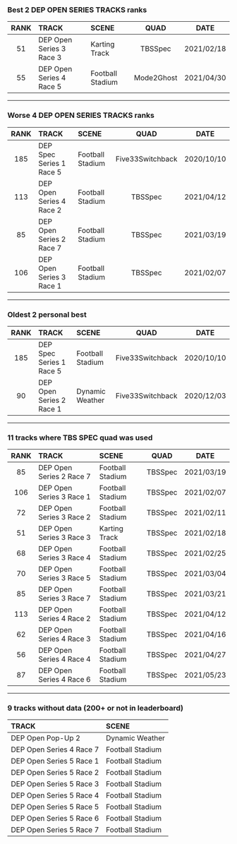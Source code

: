 ### Best 2 DEP OPEN SERIES TRACKS ranks
|RANK|TRACK|SCENE|QUAD|DATE|
|:---:|:---|:---|:---:|:---:|
|51|DEP Open Series 3 Race 3|Karting Track|TBSSpec|2021/02/18|
|55|DEP Open Series 4 Race 5|Football Stadium|Mode2Ghost|2021/04/30|
---
### Worse 4 DEP OPEN SERIES TRACKS ranks
|RANK|TRACK|SCENE|QUAD|DATE|
|:---:|:---|:---|:---:|:---:|
|185|DEP Spec Series 1 Race 5|Football Stadium|Five33Switchback|2020/10/10|
|113|DEP Open Series 4 Race 2|Football Stadium|TBSSpec|2021/04/12|
|85|DEP Open Series 2 Race 7|Football Stadium|TBSSpec|2021/03/19|
|106|DEP Open Series 3 Race 1|Football Stadium|TBSSpec|2021/02/07|
---
### Oldest 2 personal best
|RANK|TRACK|SCENE|QUAD|DATE|
|:---:|:---|:---|:---:|:---:|
|185|DEP Spec Series 1 Race 5|Football Stadium|Five33Switchback|2020/10/10|
|90|DEP Open Series 2 Race 1|Dynamic Weather|Five33Switchback|2020/12/03|
---
### 11 tracks where TBS SPEC quad was used
|RANK|TRACK|SCENE|QUAD|DATE|
|:---:|:---|:---|:---:|:---:|
|85|DEP Open Series 2 Race 7|Football Stadium|TBSSpec|2021/03/19|
|106|DEP Open Series 3 Race 1|Football Stadium|TBSSpec|2021/02/07|
|72|DEP Open Series 3 Race 2|Football Stadium|TBSSpec|2021/02/11|
|51|DEP Open Series 3 Race 3|Karting Track|TBSSpec|2021/02/18|
|68|DEP Open Series 3 Race 4|Football Stadium|TBSSpec|2021/02/25|
|70|DEP Open Series 3 Race 5|Football Stadium|TBSSpec|2021/03/04|
|85|DEP Open Series 3 Race 7|Football Stadium|TBSSpec|2021/03/21|
|113|DEP Open Series 4 Race 2|Football Stadium|TBSSpec|2021/04/12|
|62|DEP Open Series 4 Race 3|Football Stadium|TBSSpec|2021/04/16|
|56|DEP Open Series 4 Race 4|Football Stadium|TBSSpec|2021/04/27|
|87|DEP Open Series 4 Race 6|Football Stadium|TBSSpec|2021/05/23|
---
### 9 tracks without data (200+ or not in leaderboard)
|TRACK|SCENE|
|:---|:---|
|DEP Open Pop-Up 2|Dynamic Weather|
|DEP Open Series 4 Race 7|Football Stadium|
|DEP Open Series 5 Race 1|Football Stadium|
|DEP Open Series 5 Race 2|Football Stadium|
|DEP Open Series 5 Race 3|Football Stadium|
|DEP Open Series 5 Race 4|Football Stadium|
|DEP Open Series 5 Race 5|Football Stadium|
|DEP Open Series 5 Race 6|Football Stadium|
|DEP Open Series 5 Race 7|Football Stadium|
